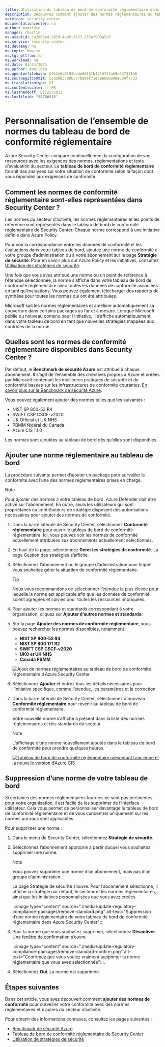 ```yaml
---
title: Utilisation du tableau de bord de conformité réglementaire dans Azure Security Center
description: Découvrez comment ajouter des normes réglementaires au tableau de bord de conformité réglementaire dans Security Center et comment les supprimer.
services: security-center
documentationcenter: na
author: memildin
manager: rkarlin
ms.assetid: c42d02e4-201d-4a95-8527-253af903a5c6
ms.service: security-center
ms.devlang: na
ms.topic: how-to
ms.tgt_pltfrm: na
ms.workload: na
ms.date: 01/24/2021
ms.author: memildin
ms.openlocfilehash: 6fb2e5c0193bc4e66f8fb4215732a69c43731146
ms.sourcegitcommit: 5cdd0b378d6377b98af71ec8e886098a504f7c33
ms.translationtype: HT
ms.contentlocale: fr-FR
ms.lasthandoff: 01/25/2021
ms.locfileid: "98756618"
---
```

# <a name="customizing-the-set-of-standards-in-your-regulatory-compliance-dashboard"></a>Personnalisation de l’ensemble de normes du tableau de bord de conformité réglementaire

Azure Security Center compare continuellement la configuration de vos ressources avec les exigences des normes, réglementations et tests d’évaluation du secteur. Le **tableau de bord de conformité réglementaire** fournit des analyses sur votre situation de conformité selon la façon dont vous répondez aux exigences de conformité.


## <a name="how-are-regulatory-compliance-standards-represented-in-security-center"></a>Comment les normes de conformité réglementaire sont-elles représentées dans Security Center ?

Les normes du secteur d’activité, les normes réglementaires et les points de référence sont représentés dans le tableau de bord de conformité réglementaire de Security Center. Chaque norme correspond à une initiative définie dans Azure Policy.

Pour voir la correspondance entre les données de conformité et les évaluations dans votre tableau de bord, ajoutez une norme de conformité à votre groupe d’administration ou à votre abonnement sur la page **Stratégie de sécurité**. Pour en savoir plus sur Azure Policy et les initiatives, consultez [Utilisation des stratégies de sécurité](tutorial-security-policy.md).

Une fois que vous avez attribué une norme ou un point de référence à l’étendue sélectionnée, la norme s’affiche dans votre tableau de bord de conformité réglementaire avec toutes les données de conformité associées en tant qu’évaluations. Vous pouvez également télécharger des rapports de synthèse pour toutes les normes qui ont été attribuées.

Microsoft suit les normes réglementaires et améliore automatiquement sa couverture dans certains packages au fur et à mesure. Lorsque Microsoft publie du nouveau contenu pour l’initiative, il s’affiche automatiquement dans votre tableau de bord en tant que nouvelles stratégies mappées aux contrôles de la norme.


## <a name="what-regulatory-compliance-standards-are-available-in-security-center"></a>Quelles sont les normes de conformité réglementaire disponibles dans Security Center ?

Par défaut, le **Benchmark de sécurité Azure** est attribué à chaque abonnement. Il s’agit de l’ensemble des directives propres à Azure et créées par Microsoft contenant les meilleures pratiques de sécurité et de conformité basées sur les infrastructures de conformité courantes. [En savoir plus sur le Benchmark de sécurité Azure](../security/benchmarks/introduction.md).

Vous pouvez également ajouter des normes telles que les suivantes :

- NIST SP 800-53 R4
- SWIFT CSP CSCF-v2020
- UK Official et UK NHS
- PBMM fédéral du Canada
- Azure CIS 1.1.0

Les normes sont ajoutées au tableau de bord dès qu’elles sont disponibles.


## <a name="add-a-regulatory-standard-to-your-dashboard"></a>Ajouter une norme réglementaire au tableau de bord

La procédure suivante permet d’ajouter un package pour surveiller la conformité avec l’une des normes réglementaires prises en charge.

> [!NOTE]
> Pour ajouter des normes à votre tableau de bord, Azure Defender doit être activé sur l’abonnement. En outre, seuls les utilisateurs qui sont propriétaires ou contributeurs de stratégie disposent des autorisations nécessaires pour ajouter des normes de conformité. 

1. Dans la barre latérale de Security Center, sélectionnez **Conformité réglementaire** pour ouvrir le tableau de bord de conformité réglementaire. Ici, vous pouvez voir les normes de conformité actuellement attribuées aux abonnements actuellement sélectionnés.   

1. En haut de la page, sélectionnez **Gérer les stratégies de conformité**. La page Gestion des stratégies s’affiche.

1. Sélectionnez l’abonnement ou le groupe d’administration pour lequel vous souhaitez gérer la situation de conformité réglementaire. 

    > [!TIP]
    > Nous vous recommandons de sélectionner l’étendue la plus élevée pour laquelle la norme est applicable afin que les données de conformité soient agrégées et suivies pour toutes les ressources imbriquées. 

1. Pour ajouter les normes et standards correspondant à votre organisation, cliquez sur **Ajouter d’autres normes et standards**. 

1. Sur la page **Ajouter des normes de conformité réglementaire**, vous pouvez rechercher les normes disponibles, notamment :

    - **NIST SP 800-53 R4**
    - **NIST SP 800 171 R2**
    - **SWIFT CSP CSCF-v2020**
    - **UKO et UK NHS**
    - **Canada PBMM**
    
    ![Ajout de normes réglementaires au tableau de bord de conformité réglementaire d’Azure Security Center](./media/update-regulatory-compliance-packages/dynamic-regulatory-compliance-additional-standards.png)

1. Sélectionnez **Ajouter** et entrez tous les détails nécessaires pour l’initiative spécifique, comme l’étendue, les paramètres et la correction.

1. Dans la barre latérale de Security Center, sélectionnez à nouveau **Conformité réglementaire** pour revenir au tableau de bord de conformité réglementaire.

    Votre nouvelle norme s’affiche à présent dans la liste des normes réglementaires et des standards du secteur. 

    > [!NOTE]
    > L’affichage d’une norme nouvellement ajoutée dans le tableau de bord de conformité peut prendre quelques heures.

    [![Tableau de bord de conformité réglementaire présentant l’ancienne et la nouvelle version d’Azure CIS](media/update-regulatory-compliance-packages/regulatory-compliance-dashboard-with-benchmark-small.png)](media/update-regulatory-compliance-packages/regulatory-compliance-dashboard-with-benchmark.png#lightbox)


## <a name="removing-a-standard-from-your-dashboard"></a>Suppression d’une norme de votre tableau de bord

Si certaines des normes réglementaires fournies ne sont pas pertinentes pour votre organisation, il est facile de les supprimer de l’interface utilisateur. Cela vous permet de personnaliser davantage le tableau de bord de conformité réglementaire et de vous concentrer uniquement sur les normes qui vous sont applicables.

Pour supprimer une norme :

1. Dans le menu de Security Center, sélectionnez **Stratégie de sécurité**.

1. Sélectionnez l’abonnement approprié à partir duquel vous souhaitez supprimer une norme.

    > [!NOTE]
    > Vous pouvez supprimer une norme d’un abonnement, mais pas d’un groupe d’administration. 

    La page Stratégie de sécurité s’ouvre. Pour l’abonnement sélectionné, il affiche la stratégie par défaut, le secteur et les normes réglementaires, ainsi que les initiatives personnalisées que vous avez créées.

    :::image type="content" source="./media/update-regulatory-compliance-packages/remove-standard.png" alt-text="Suppression d’une norme réglementaire de votre tableau de bord de conformité réglementaire dans Azure Security Center":::

1. Pour la norme que vous souhaitez supprimer, sélectionnez **Désactiver**. Une fenêtre de confirmation s’ouvre.

    :::image type="content" source="./media/update-regulatory-compliance-packages/remove-standard-confirm.png" alt-text="Confirmez que vous voulez vraiment supprimer la norme réglementaire que vous avez sélectionnée":::.

1. Sélectionnez **Oui**. La norme est supprimée. 


## <a name="next-steps"></a>Étapes suivantes

Dans cet article, vous avez découvert comment **ajouter des normes de conformité** pour surveiller votre conformité avec des normes réglementaires et d’autres du secteur d’activité.

Pour obtenir des informations connexes, consultez les pages suivantes :

- [Benchmark de sécurité Azure](../security/benchmarks/introduction.md)
- [Tableau de bord de conformité réglementaire de Security Center](security-center-compliance-dashboard.md)
- [Utilisation de stratégies de sécurité](tutorial-security-policy.md)